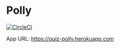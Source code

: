 # Polly

[![CircleCI](https://circleci.com/gh/AkhilGKrishnan/Polly/tree/main.svg?style=svg&circle-token=70d7315cbe54c6a2a8ea5e3e72954c426fda95f0)](https://circleci.com/gh/AkhilGKrishnan/Polly/tree/main)

App URL: https://quiz-polly.herokuapp.com
